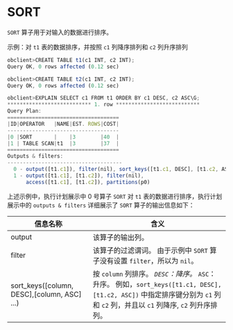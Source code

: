 SORT
=========================

`SORT` 算子用于对输入的数据进行排序。

示例：对 `t1` 表的数据排序，并按照 `c1` 列降序排列和 `c2` 列升序排列

```javascript
obclient>CREATE TABLE t1(c1 INT, c2 INT);
Query OK, 0 rows affected (0.12 sec)

obclient>CREATE TABLE t2(c1 INT, c2 INT);
Query OK, 0 rows affected (0.12 sec)

obclient>EXPLAIN SELECT c1 FROM t1 ORDER BY c1 DESC, c2 ASC\G;
*************************** 1. row ***************************
Query Plan: 
====================================
|ID|OPERATOR   |NAME|EST. ROWS|COST|
------------------------------------
|0 |SORT       |    |3        |40  |
|1 | TABLE SCAN|t1  |3        |37  |
====================================
Outputs & filters: 
-------------------------------------
  0 - output([t1.c1]), filter(nil), sort_keys([t1.c1, DESC], [t1.c2, ASC])
  1 - output([t1.c1], [t1.c2]), filter(nil), 
      access([t1.c1], [t1.c2]), partitions(p0)
```

上述示例中，执行计划展示中 0 号算子 `SORT` 对 `t1` 表的数据进行排序，执行计划展示中的 `outputs & filters` 详细展示了 `SORT` 算子的输出信息如下：

|                    **信息名称**                     |                                                                                                                     **含义**                                                                                                                     |
|-------------------------------------------------|------------------------------------------------------------------------------------------------------------------------------------------------------------------------------------------------------------------------------------------------|
| output                                          | 该算子的输出列。                                                                                                                                                                                                                                       |
| filter                                          | 该算子的过滤谓词。 由于示例中 `SORT` 算子没有设置 `filter`，所以为 `nil`。                                                                                                                                                                              |
| sort_keys(\[column, DESC\],\[column, ASC\] ...) | 按 `column` 列排序。 *`DESC`：降序。* `ASC`：升序。    例如，`sort_keys([t1.c1, DESC],[t1.c2, ASC])` 中指定排序键分别为 `c1` 列和 `c2` 列，并且以 `c1` 列降序, `c2` 列升序排列。 |
